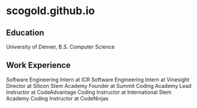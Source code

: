 # scogold.github.io

## Education
University of Denver, B.S. Computer Science

## Work Experience
Software Engineering Intern at ICR
Software Engineering Intern at Vinesight
Director at Silicon Stem Academy
Founder at Summit Coding Academy
Lead Instructor at CodeAdvantage
Coding Instructor at International Stem Academy
Coding Instructor at CodeNinjas


